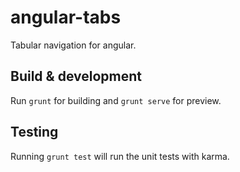 # angular-tabs

Tabular navigation for angular.

## Build & development

Run `grunt` for building and `grunt serve` for preview.

## Testing

Running `grunt test` will run the unit tests with karma.

